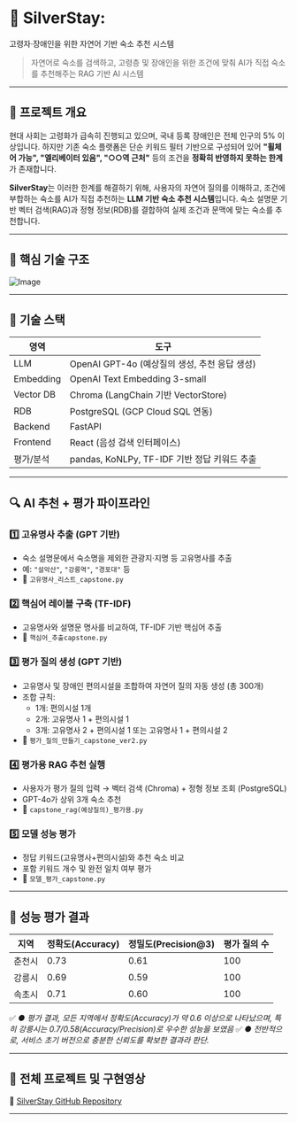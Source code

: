 # 🏡 SilverStay: 
고령자·장애인을 위한 자연어 기반 숙소 추천 시스템

> 자연어로 숙소를 검색하고, 고령층 및 장애인을 위한 조건에 맞춰 AI가 직접 숙소를 추천해주는 RAG 기반 AI 시스템

---

## 📌 프로젝트 개요

현대 사회는 고령화가 급속히 진행되고 있으며, 국내 등록 장애인은 전체 인구의 5% 이상입니다. 하지만 기존 숙소 플랫폼은 단순 키워드 필터 기반으로 구성되어 있어 **"휠체어 가능", "엘리베이터 있음", "○○역 근처"** 등의 조건을 **정확히 반영하지 못하는 한계**가 존재합니다.

**SilverStay**는 이러한 한계를 해결하기 위해, 사용자의 자연어 질의를 이해하고, 조건에 부합하는 숙소를 AI가 직접 추천하는 **LLM 기반 숙소 추천 시스템**입니다. 숙소 설명문 기반 벡터 검색(RAG)과 정형 정보(RDB)를 결합하여 실제 조건과 문맥에 맞는 숙소를 추천합니다.

---

## 🧠 핵심 기술 구조

![Image](https://github.com/user-attachments/assets/9bbcff9f-1f87-423f-b3bf-38bbb63d1a74)


---

## 🧩 기술 스택

| 영역 | 도구 |
|------|------|
| LLM | OpenAI GPT-4o (예상질의 생성, 추천 응답 생성) |
| Embedding | OpenAI Text Embedding 3-small |
| Vector DB | Chroma (LangChain 기반 VectorStore) |
| RDB | PostgreSQL (GCP Cloud SQL 연동) |
| Backend | FastAPI |
| Frontend | React (음성 검색 인터페이스) |
| 평가/분석 | pandas, KoNLPy, TF-IDF 기반 정답 키워드 추출 |

---

## 🔍 AI 추천 + 평가 파이프라인

### 1️⃣ 고유명사 추출 (GPT 기반)
- 숙소 설명문에서 숙소명을 제외한 관광지·지명 등 고유명사를 추출
- 예: `"설악산"`, `"강릉역"`, `"경포대"` 등
- 📄 `고유명사_리스트_capstone.py`

### 2️⃣ 핵심어 레이블 구축 (TF-IDF)
- 고유명사와 설명문 명사를 비교하여, TF-IDF 기반 핵심어 추출
- 📄 `핵심어_추출capstone.py`

### 3️⃣ 평가 질의 생성 (GPT 기반)
- 고유명사 및 장애인 편의시설을 조합하여 자연어 질의 자동 생성 (총 300개)
- 조합 규칙:
  - 1개: 편의시설 1개
  - 2개: 고유명사 1 + 편의시설 1
  - 3개: 고유명사 2 + 편의시설 1 또는 고유명사 1 + 편의시설 2
- 📄 `평가_질의_만들기_capstone_ver2.py`

### 4️⃣ 평가용 RAG 추천 실행
- 사용자가 평가 질의 입력 → 벡터 검색 (Chroma) + 정형 정보 조회 (PostgreSQL)
- GPT-4o가 상위 3개 숙소 추천
- 📄 `capstone_rag(예상질의)_평가용.py`

### 5️⃣ 모델 성능 평가
- 정답 키워드(고유명사+편의시설)와 추천 숙소 비교
- 포함 키워드 개수 및 완전 일치 여부 평가
- 📄 `모델_평가_capstone.py`

---

## 🧪 성능 평가 결과

| 지역 | 정확도(Accuracy) | 정밀도(Precision@3) | 평가 질의 수 |
|------|------------------|----------------------|---------------|
| 춘천시 | 0.73 | 0.61 | 100 |
| 강릉시 | 0.69 | 0.59 | 100 |
| 속초시 | 0.71 | 0.60 | 100 |

✅ *● 평가 결과, 모든 지역에서 정확도(Accuracy)가 약 0.6 이상으로 나타났으며, 특히 강릉시는 0.7/0.58(Accuracy/Precision)로 우수한 성능을 보였음*
✅ *● 전반적으로, 서비스 초기 버전으로 충분한 신뢰도를 확보한 결과라 판단.*

---

## 📁 전체 프로젝트 및 구현영상

🔗 [SilverStay GitHub Repository](https://github.com/yourusername/SilverStay)

---
